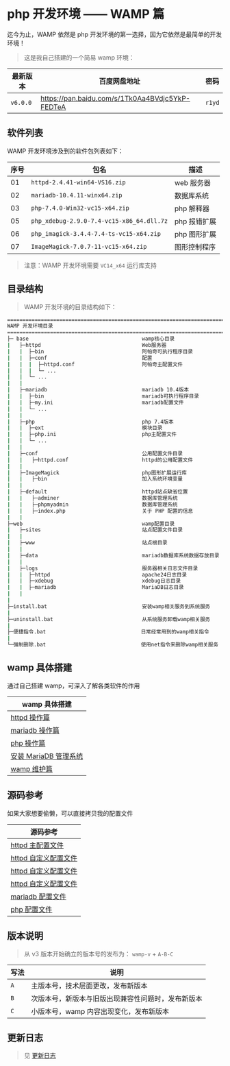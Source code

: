 # php 开发环境 —— WAMP 篇

迄今为止，WAMP 依然是 php 开发环境的第一选择，因为它依然是最简单的开发环境！

> 这是我自己搭建的一个简易 wamp 环境：

| 最新版本 | 百度网盘地址                                    | 密码   |
| -------- | ----------------------------------------------- | ------ |
| `v6.0.0` | https://pan.baidu.com/s/1Tk0Aa4BVdjc5YkP-FEDTeA | `r1yd` |

## 软件列表

WAMP 开发环境涉及到的软件包列表如下：

| 序号 | 包名                                      | 描述         |
| ---- | ----------------------------------------- | ------------ |
| 01   | `httpd-2.4.41-win64-VS16.zip`             | web 服务器   |
| 02   | `mariadb-10.4.11-winx64.zip`              | 数据库系统   |
| 03   | `php-7.4.0-Win32-vc15-x64.zip`            | php 解释器   |
| 05   | `php_xdebug-2.9.0-7.4-vc15-x86_64.dll.7z` | php 报错扩展 |
| 06   | `php_imagick-3.4.4-7.4-ts-vc15-x64.zip`   | php 图形扩展 |
| 07   | `ImageMagick-7.0.7-11-vc15-x64.zip`       | 图形控制程序 |

> 注意：WAMP 开发环境需要 `VC14_x64` 运行库支持

## 目录结构

> WAMP 开发环境的目录结构如下：

```sh
================================================================================
WAMP 开发环境目录
================================================================================
├─ base                                     wamp核心目录
|   ├─httpd                                 Web服务器
|   |  ├─bin                                阿帕奇可执行程序目录
|   |  ├─conf                               配置
|   |  |  ├─httpd.conf                      阿帕奇主配置文件
|   |  |  └─ ...
|   |  └─ ...
|   |
|   ├─mariadb                               mariadb 10.4版本
|   |  ├─bin                                mariadb可执行程序目录
|   |  ├─my.ini                             mariadb配置文件
|   |  └─ ...
|   |
|   ├─php                                   php 7.4版本
|   |  ├─ext                                模块目录
|   |  ├─php.ini                            php主配置文件
|   |  └─ ...
|   |
|   ├─conf                                  公用配置文件目录
|   |   ├─httpd.conf                        httpd的公用配置文件
|   |
|   ├─ImageMagick                           php图形扩展运行库
|   |   ├─bin                               加入系统环境变量
|   |
|   ├─default                               httpd站点缺省位置
|   |   ├─adminer                           数据库管理系统
|   |   ├─phpmyadmin                        数据库管理系统
|   |   ├─index.php                         关于 PHP 配置的信息
|   |
├─web                                       wamp配置目录
|   ├─sites                                 站点配置文件目录
|   |
|   ├─www                                   站点根目录
|   |
|   ├─data                                  mariadb数据库系统数据存放目录
|   |
|   ├─logs                                  服务器相关日志文件目录
|   |  ├─httpd                              apache24日志目录
|   |  ├─xdebug                             xdebug日志目录
|   |  ├─mariadb                            MariaDB日志目录
|   |
|
├─install.bat                               安装wamp相关服务到系统服务
|
├─uninstall.bat                             从系统服务卸载wamp相关服务
|
├─便捷指令.bat                               日常经常用到的wamp相关指令
|
└─强制删除.bat                               使用net指令来删除wamp相关服务
```

## wamp 具体搭建

通过自己搭建 wamp，可深入了解各类软件的作用

| wamp 具体搭建                                             |
| --------------------------------------------------------- |
| [httpd 操作篇](./WAMP/01-httpd操作篇.md)                  |
| [mariadb 操作篇](./WAMP/02-mariadb操作篇.md)              |
| [php 操作篇](./WAMP/03-php操作篇.md)                      |
| [安装 MariaDB 管理系统](./WAMP/04-安装mariadb管理系统.md) |
| [wamp 维护篇](./WAMP/05-wamp维护篇.md)                    |

## 源码参考

如果大家想要偷懒，可以直接拷贝我的配置文件

| 源码参考                                                       |
| -------------------------------------------------------------- |
| [httpd 主配置文件](./WAMP/httpd/01-httpd主配置文件.md)         |
| [httpd 自定义配置文件](./WAMP/httpd/02-httpd自定义配置文件.md) |
| [httpd 自定义配置文件](./WAMP/httpd/02-httpd自定义配置文件.md) |
| [httpd 自定义配置文件](./WAMP/httpd/02-httpd自定义配置文件.md) |
| [mariadb 配置文件](./WAMP/mariadb/01-mariadb配置文件.md)       |
| [php 配置文件](./WAMP/php/01-php配置文件.md)                   |

## 版本说明

> 从 v3 版本开始确立的版本号的发布为： `wamp-v` + `A-B-C`

| 写法 | 说明                                               |
| ---- | -------------------------------------------------- |
| `A`  | 主版本号，技术层面更改，发布新版本                 |
| `B`  | 次版本号，新版本与旧版出现兼容性问题时，发布新版本 |
| `C`  | 小版本号，wamp 内容出现变化，发布新版本            |

## 更新日志

> 见 [更新日志](./WAMP/更新日志.md)
